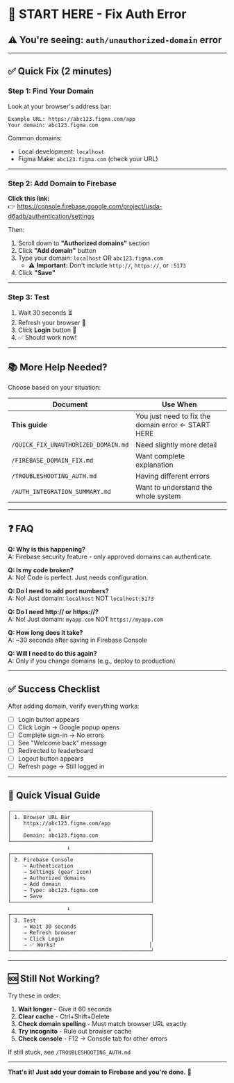 # 🚀 START HERE - Fix Auth Error

## ⚠️ You're seeing: `auth/unauthorized-domain` error

---

## ✅ Quick Fix (2 minutes)

### **Step 1: Find Your Domain**
Look at your browser's address bar:
```
Example URL: https://abc123.figma.com/app
Your domain: abc123.figma.com
```

Common domains:
- Local development: `localhost`
- Figma Make: `abc123.figma.com` (check your URL)

---

### **Step 2: Add Domain to Firebase**

**Click this link:**  
👉 https://console.firebase.google.com/project/usda-d6adb/authentication/settings

Then:
1. Scroll down to **"Authorized domains"** section
2. Click **"Add domain"** button
3. Type your domain: `localhost` OR `abc123.figma.com`
   - ⚠️ **Important:** Don't include `http://`, `https://`, or `:5173`
4. Click **"Save"**

---

### **Step 3: Test**
1. Wait 30 seconds ⏳
2. Refresh your browser 🔄
3. Click **Login** button 🔐
4. ✅ Should work now!

---

## 📚 More Help Needed?

Choose based on your situation:

| Document | Use When |
|----------|----------|
| **This guide** | You just need to fix the domain error ← START HERE |
| `/QUICK_FIX_UNAUTHORIZED_DOMAIN.md` | Need slightly more detail |
| `/FIREBASE_DOMAIN_FIX.md` | Want complete explanation |
| `/TROUBLESHOOTING_AUTH.md` | Having different errors |
| `/AUTH_INTEGRATION_SUMMARY.md` | Want to understand the whole system |

---

## ❓ FAQ

**Q: Why is this happening?**  
A: Firebase security feature - only approved domains can authenticate.

**Q: Is my code broken?**  
A: No! Code is perfect. Just needs configuration.

**Q: Do I need to add port numbers?**  
A: No! Just domain: `localhost` NOT `localhost:5173`

**Q: Do I need http:// or https://?**  
A: No! Just domain: `myapp.com` NOT `https://myapp.com`

**Q: How long does it take?**  
A: ~30 seconds after saving in Firebase Console

**Q: Will I need to do this again?**  
A: Only if you change domains (e.g., deploy to production)

---

## ✅ Success Checklist

After adding domain, verify everything works:

- [ ] Login button appears
- [ ] Click Login → Google popup opens
- [ ] Complete sign-in → No errors
- [ ] See "Welcome back" message
- [ ] Redirected to leaderboard
- [ ] Logout button appears
- [ ] Refresh page → Still logged in

---

## 🎯 Quick Visual Guide

```
┌─────────────────────────────────────────────┐
│ 1. Browser URL Bar                          │
│    https://abc123.figma.com/app             │
│            ↓                                │
│    Domain: abc123.figma.com                 │
└─────────────────────────────────────────────┘
                   ↓
┌─────────────────────────────────────────────┐
│ 2. Firebase Console                         │
│    → Authentication                         │
│    → Settings (gear icon)                   │
│    → Authorized domains                     │
│    → Add domain                             │
│    → Type: abc123.figma.com                 │
│    → Save                                   │
└─────────────────────────────────────────────┘
                   ↓
┌─────────────────────────────────────────────┐
│ 3. Test                                     │
│    → Wait 30 seconds                        │
│    → Refresh browser                        │
│    → Click Login                            │
│    → ✅ Works!                              │
└─────────────────────────────────────────────┘
```

---

## 🆘 Still Not Working?

Try these in order:

1. **Wait longer** - Give it 60 seconds
2. **Clear cache** - Ctrl+Shift+Delete
3. **Check domain spelling** - Must match browser URL exactly
4. **Try incognito** - Rule out browser cache
5. **Check console** - F12 → Console tab for other errors

If still stuck, see `/TROUBLESHOOTING_AUTH.md`

---

**That's it! Just add your domain to Firebase and you're done.** 🎉
